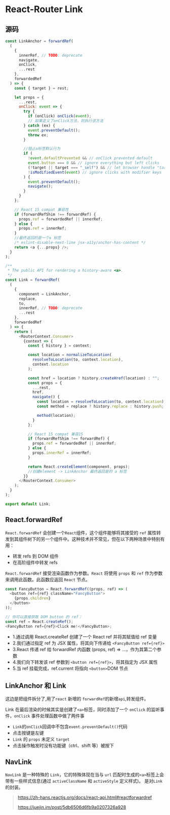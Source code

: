 # React-Router Link

## 源码

```js
const LinkAnchor = forwardRef(
  (
    {
      innerRef, // TODO: deprecate
      navigate,
      onClick,
      ...rest
    },
    forwardedRef
  ) => {
    const { target } = rest;

    let props = {
      ...rest,
      onClick: event => {
        try {
          if (onClick) onClick(event);
          // 如果定义了onClick方法，则执行该方法
        } catch (ex) {
          event.preventDefault();
          throw ex;
        }

        //阻止a标签默认行为
        if (
          !event.defaultPrevented && // onClick prevented default
          event.button === 0 && // ignore everything but left clicks
          (!target || target === "_self") && // let browser handle "target=_blank" etc.
          !isModifiedEvent(event) // ignore clicks with modifier keys
        ) {
          event.preventDefault();
          navigate();
        }
      }
    };

    // React 15 compat 兼容性
    if (forwardRefShim !== forwardRef) {
      props.ref = forwardedRef || innerRef;
    } else {
      props.ref = innerRef;
    }
    //最终返回的是一个a 标签
    /* eslint-disable-next-line jsx-a11y/anchor-has-content */
    return <a {...props} />;
  }
);

/**
 * The public API for rendering a history-aware <a>.
 */
const Link = forwardRef(
  (
    {
      component = LinkAnchor,
      replace,
      to,
      innerRef, // TODO: deprecate
      ...rest
    },
    forwardedRef
  ) => {
    return (
      <RouterContext.Consumer>
        {context => {
          const { history } = context;

          const location = normalizeToLocation(
            resolveToLocation(to, context.location),
            context.location
          );

          const href = location ? history.createHref(location) : "";
          const props = {
            ...rest,
            href,
            navigate() {
              const location = resolveToLocation(to, context.location);
              const method = replace ? history.replace : history.push;

              method(location);
            }
          };

          // React 15 compat 兼容15
          if (forwardRefShim !== forwardRef) {
            props.ref = forwardedRef || innerRef;
          } else {
            props.innerRef = innerRef;
          }

          return React.createElement(component, props);
          //创建element -> LinkAnchor 最终返回是的 a 标签
        }}
      </RouterContext.Consumer>
    );
  }
);

export default Link;
```

## React.forwardRef

`React.forwardRef` 会创建一个`React`组件，这个组件能够将其接受的 `ref` 属性转发到其组件树下的另一个组件中。这种技术并不常见，但在以下两种场景中特别有用：

- 转发 refs 到 DOM 组件
- 在高阶组件中转发 refs

`React.forwardRef` 接受渲染函数作为参数。`React` 将使用 `props` 和 `ref` 作为参数来调用此函数。此函数应返回 `React` 节点。

```js
const FancyButton = React.forwardRef((props, ref) => (
  <button ref={ref} className="FancyButton">
    {props.children}
  </button>
));

// 你可以直接获取 DOM button 的 ref：
const ref = React.createRef();
<FancyButton ref={ref}>Click me!</FancyButton>;
```

- 1.通过调用 React.createRef 创建了一个 React ref 并将其赋值给 ref 变量
- 2.我们通过指定 ref 为 JSX 属性，将其向下传递给 `<FancyButton ref={ref}>`
- 3.React 传递 ref 给 forwardRef 内函数 (props, ref) => ...，作为其第二个参数
- 4.我们向下转发该 ref 参数到 `<button ref={ref}>`，将其指定为 JSX 属性
- 5.当 ref 挂载完成，ref.current 将指向 `<button>`DOM 节点

## LinkAnchor 和 Link

这边是把组件拆分了,用了`react` 新增的 `forwardRef`的新增`api`,转发组件。

Link 在最后渲染的时候其实是创建了`<a>`标签，同时添加了一个 `onClick` 的监听事件，`onClick` 事件处理函数中做了两件事

- `Link`的`onClick`回调中不包含`event.preventDefault()`代码
- 点击按键是左键
- `Link` 的 `props` 未定义 `target`
- 点击操作触发时没有功能键（ctrl、shift 等）被按下

## NavLink

`NavLink` 是一种特殊的 `Link`，它的特殊体现在当与 `url` 匹配时生成的`<a>`标签上会带有一些样式信息(通过 `activeClassName` 和 `activeStyle` 定义样式)。 是对`Link`的封装。

> <https://zh-hans.reactjs.org/docs/react-api.html#reactforwardref>
>
> <https://juejin.im/post/5db6506d6fb9a0207326a928>

